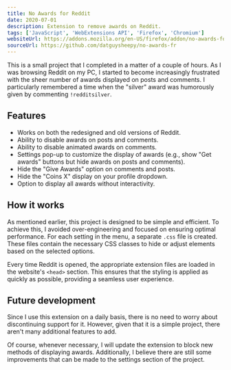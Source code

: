 ```yaml
---
title: No Awards for Reddit
date: 2020-07-01
description: Extension to remove awards on Reddit.
tags: ['JavaScript', 'WebExtensions API', 'Firefox', 'Chromium']
websiteUrl: https://addons.mozilla.org/en-US/firefox/addon/no-awards-for-reddit/
sourceUrl: https://github.com/datguysheepy/no-awards-fr
---
```


This is a small project that I completed in a matter of a couple of hours. As I was browsing Reddit on my PC, I started to become increasingly frustrated with the sheer number of awards displayed on posts and comments. 
I particularly remembered a time when the "silver" award was humorously given by commenting `!redditsilver`.

## Features
- Works on both the redesigned and old versions of Reddit.
- Ability to disable awards on posts and comments.
- Ability to disable animated awards on comments.
- Settings pop-up to customize the display of awards (e.g., show "Get awards" buttons but hide awards on posts and comments).
- Hide the "Give Awards" option on comments and posts.
- Hide the "Coins X" display on your profile dropdown.
- Option to display all awards without interactivity.

## How it works
As mentioned earlier, this project is designed to be simple and efficient. To achieve this, I avoided over-engineering and focused on ensuring optimal performance.
For each setting in the menu, a separate `.css` file is created. These files contain the necessary CSS classes to hide or adjust elements based on the selected options.

Every time Reddit is opened, the appropriate extension files are loaded in the website's `<head>` section. This ensures that the styling is applied as quickly as possible, providing a seamless user experience.

## Future development
Since I use this extension on a daily basis, there is no need to worry about discontinuing support for it. However, given that it is a simple project, there aren't many additional features to add.

Of course, whenever necessary, I will update the extension to block new methods of displaying awards. Additionally, I believe there are still some improvements that can be made to the settings section of the project.